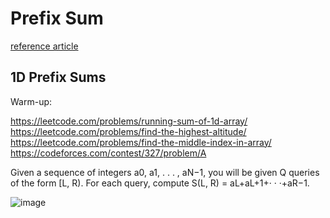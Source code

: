 # Prefix Sum

[reference article](https://medium.com/@maityamit/prefix-sum-summary-with-practice-questions-sheet-1d-2d-on-leetcode-83c8deb4f713)

## 1D Prefix Sums
Warm-up:

https://leetcode.com/problems/running-sum-of-1d-array/
https://leetcode.com/problems/find-the-highest-altitude/
https://leetcode.com/problems/find-the-middle-index-in-array/
https://codeforces.com/contest/327/problem/A


Given a sequence of integers a0, a1, . . . , aN−1, you will be given Q queries
of the form [L, R). For each query, compute S(L, R) = aL+aL+1+· · ·+aR−1.

![image](https://miro.medium.com/v2/resize:fit:1328/format:webp/0*HsqZxKUdKNu70Hm0.png)